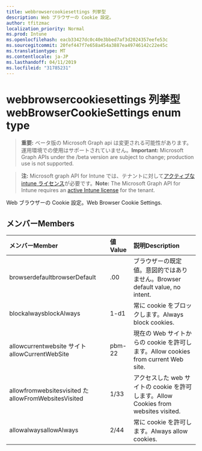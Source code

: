 ```yaml
---
title: webbrowsercookiesettings 列挙型
description: Web ブラウザーの Cookie 設定。
author: tfitzmac
localization_priority: Normal
ms.prod: Intune
ms.openlocfilehash: eacb33427dc0c40e3bbed7af3d2024357eefe53c
ms.sourcegitcommit: 20fef447f7e658a454a3887ea49746142c22e45c
ms.translationtype: MT
ms.contentlocale: ja-JP
ms.lasthandoff: 04/11/2019
ms.locfileid: "31785231"
---
```

# <a name="webbrowsercookiesettings-enum-type"></a><span data-ttu-id="1ee4d-103">webbrowsercookiesettings 列挙型</span><span class="sxs-lookup"><span data-stu-id="1ee4d-103">webBrowserCookieSettings enum type</span></span>

> <span data-ttu-id="1ee4d-104">**重要:** ベータ版の Microsoft Graph api は変更される可能性があります。運用環境での使用はサポートされていません。</span><span class="sxs-lookup"><span data-stu-id="1ee4d-104">**Important:** Microsoft Graph APIs under the /beta version are subject to change; production use is not supported.</span></span>

> <span data-ttu-id="1ee4d-105">**注:** Microsoft graph API for Intune では、テナントに対して[アクティブな intune ライセンス](https://go.microsoft.com/fwlink/?linkid=839381)が必要です。</span><span class="sxs-lookup"><span data-stu-id="1ee4d-105">**Note:** The Microsoft Graph API for Intune requires an [active Intune license](https://go.microsoft.com/fwlink/?linkid=839381) for the tenant.</span></span>

<span data-ttu-id="1ee4d-106">Web ブラウザーの Cookie 設定。</span><span class="sxs-lookup"><span data-stu-id="1ee4d-106">Web Browser Cookie Settings.</span></span>

## <a name="members"></a><span data-ttu-id="1ee4d-107">メンバー</span><span class="sxs-lookup"><span data-stu-id="1ee4d-107">Members</span></span>
|<span data-ttu-id="1ee4d-108">メンバー</span><span class="sxs-lookup"><span data-stu-id="1ee4d-108">Member</span></span>|<span data-ttu-id="1ee4d-109">値</span><span class="sxs-lookup"><span data-stu-id="1ee4d-109">Value</span></span>|<span data-ttu-id="1ee4d-110">説明</span><span class="sxs-lookup"><span data-stu-id="1ee4d-110">Description</span></span>|
|:---|:---|:---|
|<span data-ttu-id="1ee4d-111">browserdefault</span><span class="sxs-lookup"><span data-stu-id="1ee4d-111">browserDefault</span></span>|<span data-ttu-id="1ee4d-112">.0</span><span class="sxs-lookup"><span data-stu-id="1ee4d-112">0</span></span>|<span data-ttu-id="1ee4d-113">ブラウザーの既定値。意図的ではありません。</span><span class="sxs-lookup"><span data-stu-id="1ee4d-113">Browser default value, no intent.</span></span>|
|<span data-ttu-id="1ee4d-114">blockalways</span><span class="sxs-lookup"><span data-stu-id="1ee4d-114">blockAlways</span></span>|<span data-ttu-id="1ee4d-115">1-d</span><span class="sxs-lookup"><span data-stu-id="1ee4d-115">1</span></span>|<span data-ttu-id="1ee4d-116">常に cookie をブロックします。</span><span class="sxs-lookup"><span data-stu-id="1ee4d-116">Always block cookies.</span></span>|
|<span data-ttu-id="1ee4d-117">allowcurrentwebsite サイト</span><span class="sxs-lookup"><span data-stu-id="1ee4d-117">allowCurrentWebSite</span></span>|<span data-ttu-id="1ee4d-118">pbm-2</span><span class="sxs-lookup"><span data-stu-id="1ee4d-118">2</span></span>|<span data-ttu-id="1ee4d-119">現在の Web サイトからの cookie を許可します。</span><span class="sxs-lookup"><span data-stu-id="1ee4d-119">Allow cookies from current Web site.</span></span>|
|<span data-ttu-id="1ee4d-120">allowfromwebsitesvisited た</span><span class="sxs-lookup"><span data-stu-id="1ee4d-120">allowFromWebsitesVisited</span></span>|<span data-ttu-id="1ee4d-121">1/3</span><span class="sxs-lookup"><span data-stu-id="1ee4d-121">3</span></span>|<span data-ttu-id="1ee4d-122">アクセスした web サイトの cookie を許可します。</span><span class="sxs-lookup"><span data-stu-id="1ee4d-122">Allow Cookies from websites visited.</span></span>|
|<span data-ttu-id="1ee4d-123">allowalways</span><span class="sxs-lookup"><span data-stu-id="1ee4d-123">allowAlways</span></span>|<span data-ttu-id="1ee4d-124">2/4</span><span class="sxs-lookup"><span data-stu-id="1ee4d-124">4</span></span>|<span data-ttu-id="1ee4d-125">常に cookie を許可します。</span><span class="sxs-lookup"><span data-stu-id="1ee4d-125">Always allow cookies.</span></span>|





